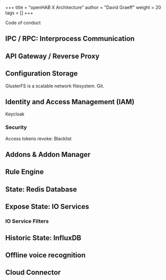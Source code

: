 +++
title = "openHAB X Architecture"
author = "David Graeff"
weight = 20
tags = []
+++

Code of conduct

## IPC / RPC: Interprocess Communication

## API Gateway / Reverse Proxy

## Configuration Storage

GlusterFS is a scalable network filesystem.
Git.

## Identity and Access Management (IAM)

Keycloak

### Security
Access tokens revoke: Blacklist

## Addons &amp; Addon Manager

## Rule Engine

## State: Redis Database

## Expose State: IO Services

### IO Service Filters

## Historic State: InfluxDB

## Offline voice recognition

## Cloud Connector

